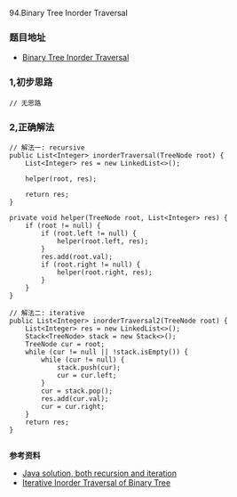 94.Binary Tree Inorder Traversal

### 题目地址
- [Binary Tree Inorder Traversal](https://leetcode.com/problems/binary-tree-inorder-traversal/)

### 1,初步思路

```
// 无思路
```

### 2,正确解法

```
// 解法一: recursive
public List<Integer> inorderTraversal(TreeNode root) {
    List<Integer> res = new LinkedList<>();

    helper(root, res);

    return res;
}

private void helper(TreeNode root, List<Integer> res) {
    if (root != null) {
        if (root.left != null) {
            helper(root.left, res);
        }
        res.add(root.val);
        if (root.right != null) {
            helper(root.right, res);
        }
    }
}

// 解法二: iterative
public List<Integer> inorderTraversal2(TreeNode root) {
    List<Integer> res = new LinkedList<>();
    Stack<TreeNode> stack = new Stack<>();
    TreeNode cur = root;
    while (cur != null || !stack.isEmpty()) {
        while (cur != null) {
            stack.push(cur);
            cur = cur.left;
        }
        cur = stack.pop();
        res.add(cur.val);
        cur = cur.right;
    }
    return res;
}


```

**参考资料**
- [Java solution, both recursion and iteration](https://leetcode.com/problems/binary-tree-inorder-traversal/discuss/31372/Java-solution-both-recursion-and-iteration)
- [Iterative Inorder Traversal of Binary Tree](https://www.youtube.com/watch?v=nzmtCFNae9k)